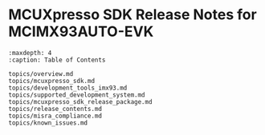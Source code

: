 # MCUXpresso SDK Release Notes for MCIMX93AUTO-EVK


```{tocTree}
:maxdepth: 4
:caption: Table of Contents

topics/overview.md
topics/mcuxpresso_sdk.md
topics/development_tools_imx93.md
topics/supported_development_system.md
topics/mcuxpresso_sdk_release_package.md
topics/release_contents.md
topics/misra_compliance.md
topics/known_issues.md

```